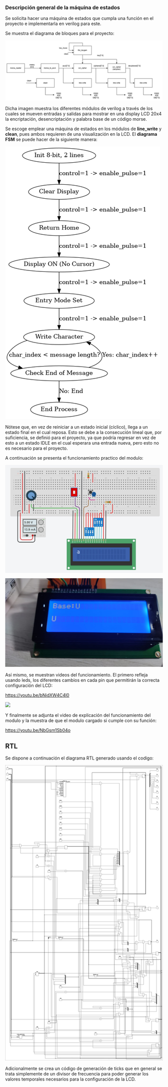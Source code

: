 ### Descripción general de la máquina de estados

Se solicita hacer una máquina de estados que cumpla una función en el proyecto e implementarla en verilog para este. 

Se muestra el diagrama de bloques para el proyecto:

![](Imagenes/Imagen_de_WhatsApp.jpg)

Dicha imagen muestra los diferentes módulos de verilog a través de los cuales se mueven entradas y salidas para mostrar en una display LCD 20x4 la encriptación, desencriptación y palabra base de un código morse.

Se escoge emplear una máquina de estados en los módulos de **line_write** y **clean**, pues ambos requieren de una visualización en la LCD. El **diagrama FSM** se puede hacer de la siguiente manera:

![](Imagenes/fsm_lcd.png)

Nótese que, en vez de reiniciar a un estado inicial (cíclico), llega a un estado final en el cual reposa. Esto se debe a la consecución lineal que, por suficiencia, se definió para el proyecto, ya que podría regresar en vez de esto a un estado IDLE en el cual esperara una entrada nueva, pero esto no es necesario para el proyecto.

A continuación se presenta el funcionamiento practico del modulo:

![](Imagenes/Pasted_image_20250306174801.png)

![](Imagenes/Pasted_image_20250306174825.png)

Así mismo, se muestran videos del funcionamiento. El primero refleja usando leds, los diferentes cambios en cada pin que permitirán la correcta configuración del LCD:

https://youtu.be/bNidXW4C4l0

![](https://youtu.be/bNidXW4C4l0)


Y finalmente se adjunta el video de explicación del funcionamiento del modulo y la muestra de que el modulo cargado si cumple con su función:

https://youtu.be/NbGsm1Sb04o

## RTL

Se dispone a continuación el diagrama RTL generado usando el codigo:

![](Imagenes/RTL.jpg)


Adicionalmente se crea un código de generación de ticks que en general se trata simplemente de un divisor de frecuencia para poder generar los valores temporales necesarios para la configuración de la LCD.
